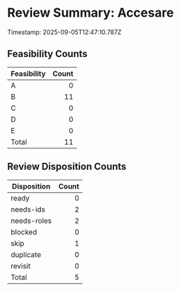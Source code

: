 # Review Summary: Accesare

Timestamp: 2025-09-05T12:47:10.787Z

## Feasibility Counts

| Feasibility | Count |
| --- | ---: |
| A | 0 |
| B | 11 |
| C | 0 |
| D | 0 |
| E | 0 |
| Total | 11 |

## Review Disposition Counts

| Disposition | Count |
| --- | ---: |
| ready | 0 |
| needs-ids | 2 |
| needs-roles | 2 |
| blocked | 0 |
| skip | 1 |
| duplicate | 0 |
| revisit | 0 |
| Total | 5 |